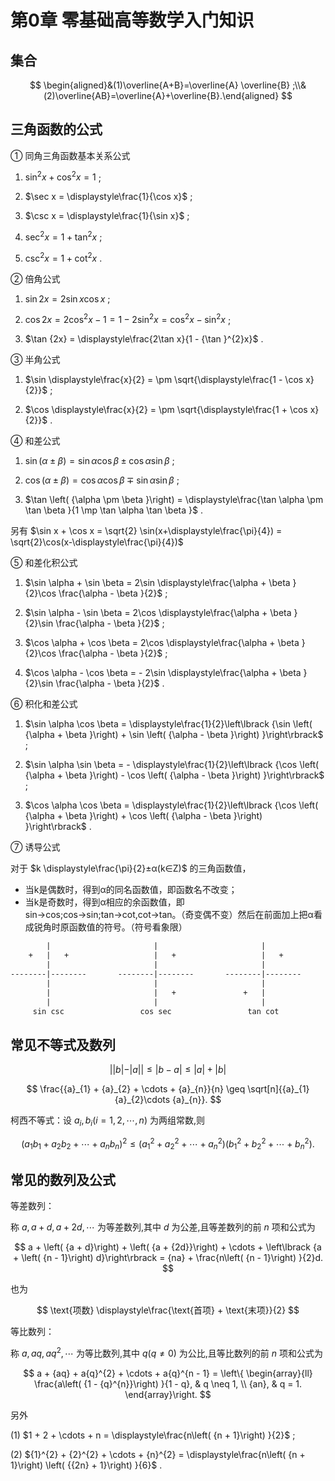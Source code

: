 # 第0章 零基础高等数学入门知识

## 集合  

$$
\begin{aligned}&(1)\overline{A+B}=\overline{A} \overline{B} ;\\&(2)\overline{AB}=\overline{A}+\overline{B}.\end{aligned}
$$

## 三角函数的公式

① 同角三角函数基本关系公式

1. ${\sin }^{2}x + {\cos }^{2}x = 1$ ;

2. $\sec x = \displaystyle\frac{1}{\cos x}$ ;

3. $\csc x = \displaystyle\frac{1}{\sin x}$ ;

4. ${\sec }^{2}x = 1 + {\tan }^{2}x$ ;

5. ${\csc }^{2}x = 1 + {\cot }^{2}x$ .

② 倍角公式

1. $\sin {2x} = 2\sin x\cos x$ ;

2. $\cos {2x} = 2{\cos }^{2}x - 1 = 1 - 2{\sin }^{2}x = {\cos }^{2}x - {\sin }^{2}x$ ;

3. $\tan {2x} = \displaystyle\frac{2\tan x}{1 - {\tan }^{2}x}$ .

③ 半角公式

1. $\sin \displaystyle\frac{x}{2} =  \pm  \sqrt{\displaystyle\frac{1 - \cos x}{2}}$ ;

2. $\cos \displaystyle\frac{x}{2} =  \pm  \sqrt{\displaystyle\frac{1 + \cos x}{2}}$ .

④ 和差公式

1. $\sin \left( {\alpha  \pm  \beta }\right)  = \sin \alpha \cos \beta  \pm  \cos \alpha \sin \beta$ ;

2. $\cos \left( {\alpha  \pm  \beta }\right)  = \cos \alpha \cos \beta  \mp  \sin \alpha \sin \beta$ ;

3. $\tan \left( {\alpha  \pm  \beta }\right)  = \displaystyle\frac{\tan \alpha  \pm  \tan \beta }{1 \mp  \tan \alpha \tan \beta }$ .

另有 $\sin x + \cos x = \sqrt{2} \sin(x+\displaystyle\frac{\pi}{4}) = \sqrt{2}\cos(x-\displaystyle\frac{\pi}{4})$

⑤ 和差化积公式

1. $\sin \alpha  + \sin \beta  = 2\sin \displaystyle\frac{\alpha  + \beta }{2}\cos \frac{\alpha  - \beta }{2}$ ;

2. $\sin \alpha  - \sin \beta  = 2\cos \displaystyle\frac{\alpha  + \beta }{2}\sin \frac{\alpha  - \beta }{2}$ ;

3. $\cos \alpha  + \cos \beta  = 2\cos \displaystyle\frac{\alpha  + \beta }{2}\cos \frac{\alpha  - \beta }{2}$ ;

4. $\cos \alpha  - \cos \beta  =  - 2\sin \displaystyle\frac{\alpha  + \beta }{2}\sin \frac{\alpha  - \beta }{2}$ .

⑥ 积化和差公式

1. $\sin \alpha \cos \beta  = \displaystyle\frac{1}{2}\left\lbrack  {\sin \left( {\alpha  + \beta }\right)  + \sin \left( {\alpha  - \beta }\right) }\right\rbrack$ ;

2. $\sin \alpha \sin \beta  =  - \displaystyle\frac{1}{2}\left\lbrack  {\cos \left( {\alpha  + \beta }\right)  - \cos \left( {\alpha  - \beta }\right) }\right\rbrack$ ;

3. $\cos \alpha \cos \beta  = \displaystyle\frac{1}{2}\left\lbrack  {\cos \left( {\alpha  + \beta }\right)  + \cos \left( {\alpha  - \beta }\right) }\right\rbrack$ .

⑦ 诱导公式

对于 $k \displaystyle\frac{\pi}{2}±α(k∈Z)$ 的三角函数值，

- 当k是偶数时，得到α的同名函数值，即函数名不改变；  
- 当k是奇数时，得到α相应的余函数值，即sin→cos;cos→sin;tan→cot,cot→tan。（奇变偶不变）然后在前面加上把α看成锐角时原函数值的符号。（符号看象限）

```txt
        |                       |                       |
    +   |   +                   |   +                   |   +
        |                       |                       |
--------|--------       --------|--------       --------|--------
        |                       |                       |
        |                       |   +               +   |   
        |                       |                       |
     sin csc                 cos sec                 tan cot
```

## 常见不等式及数列

$$
||b|-|a|| \leq |b-a| \leq |a|+|b|
$$

$$
\frac{{a}_{1} + {a}_{2} + \cdots  + {a}_{n}}{n} \geq  \sqrt[n]{{a}_{1}{a}_{2}\cdots {a}_{n}}.
$$

柯西不等式：设 ${a}_{i},{b}_{i}\left( {i = 1,2,\cdots ,n}\right)$ 为两组常数,则

$$
{\left( {a}_{1}{b}_{1} + {a}_{2}{b}_{2} + \cdots  + {a}_{n}{b}_{n}\right) }^{2} \leq  \left( {{a}_{1}^{2} + {a}_{2}^{2} + \cdots  + {a}_{n}^{2}}\right) \left( {{b}_{1}^{2} + {b}_{2}^{2} + \cdots  + {b}_{n}^{2}}\right) .
$$

## 常见的数列及公式

等差数列：

称 $a,a + d,a + {2d},\cdots$ 为等差数列,其中 $d$ 为公差,且等差数列的前 $n$ 项和公式为

$$
a + \left( {a + d}\right)  + \left( {a + {2d}}\right)  + \cdots  + \left\lbrack  {a + \left( {n - 1}\right) d}\right\rbrack   = {na} + \frac{n\left( {n - 1}\right) }{2}d.
$$

也为

$$
\text{项数} \displaystyle\frac{\text{首项} + \text{末项}}{2}
$$

等比数列：

称 $a,{aq},a{q}^{2},\cdots$ 为等比数列,其中 $q\left( {q \neq  0}\right)$ 为公比,且等比数列的前 $n$ 项和公式为

$$
a + {aq} + a{q}^{2} + \cdots  + a{q}^{n - 1} = \left\{  \begin{array}{ll} \frac{a\left( {1 - {q}^{n}}\right) }{1 - q}, & q \neq  1, \\  {an}, & q = 1. \end{array}\right.
$$

另外

(1) $1 + 2 + \cdots  + n = \displaystyle\frac{n\left( {n + 1}\right) }{2}$ ;

(2) ${1}^{2} + {2}^{2} + \cdots  + {n}^{2} = \displaystyle\frac{n\left( {n + 1}\right) \left( {{2n} + 1}\right) }{6}$ .
